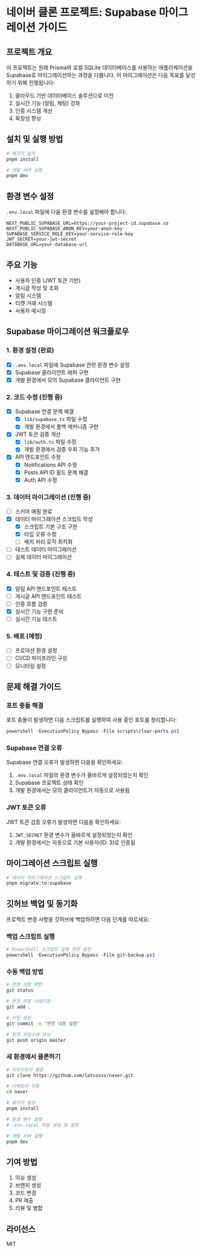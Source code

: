 # 네이버 클론 프로젝트: Supabase 마이그레이션 가이드

## 프로젝트 개요

이 프로젝트는 원래 Prisma와 로컬 SQLite 데이터베이스를 사용하는 애플리케이션을 Supabase로 마이그레이션하는 과정을 다룹니다. 이 마이그레이션은 다음 목표를 달성하기 위해 진행됩니다:

1. 클라우드 기반 데이터베이스 솔루션으로 이전
2. 실시간 기능 (알림, 채팅) 강화
3. 인증 시스템 개선
4. 확장성 향상

## 설치 및 실행 방법

```bash
# 패키지 설치
pnpm install

# 개발 서버 실행
pnpm dev
```

## 환경 변수 설정

`.env.local` 파일에 다음 환경 변수를 설정해야 합니다:

```
NEXT_PUBLIC_SUPABASE_URL=https://your-project-id.supabase.co
NEXT_PUBLIC_SUPABASE_ANON_KEY=your-anon-key
SUPABASE_SERVICE_ROLE_KEY=your-service-role-key
JWT_SECRET=your-jwt-secret
DATABASE_URL=your-database-url
```

## 주요 기능

- 사용자 인증 (JWT 토큰 기반)
- 게시글 작성 및 조회
- 알림 시스템
- 티켓 거래 시스템
- 사용자 메시징

## Supabase 마이그레이션 워크플로우

### 1. 환경 설정 (완료)

- [x] `.env.local` 파일에 Supabase 관련 환경 변수 설정
- [x] Supabase 클라이언트 래퍼 구현
- [x] 개발 환경에서 모의 Supabase 클라이언트 구현

### 2. 코드 수정 (진행 중)

- [x] Supabase 연결 문제 해결
  - [x] `lib/supabase.ts` 파일 수정
  - [x] 개발 환경에서 폴백 메커니즘 구현
  
- [x] JWT 토큰 검증 개선
  - [x] `lib/auth.ts` 파일 수정
  - [x] 개발 환경에서 검증 우회 기능 추가
  
- [x] API 엔드포인트 수정
  - [x] Notifications API 수정
  - [x] Posts API ID 필드 문제 해결
  - [x] Auth API 수정

### 3. 데이터 마이그레이션 (진행 중)

- [ ] 스키마 매핑 완료
- [x] 데이터 마이그레이션 스크립트 작성
  - [x] 스크립트 기본 구조 구현
  - [x] 타입 오류 수정
  - [ ] 배치 처리 로직 최적화
- [ ] 테스트 데이터 마이그레이션
- [ ] 실제 데이터 마이그레이션

### 4. 테스트 및 검증 (진행 중)

- [x] 알림 API 엔드포인트 테스트
- [ ] 게시글 API 엔드포인트 테스트
- [ ] 인증 흐름 검증
- [x] 실시간 기능 구현 준비
- [ ] 실시간 기능 테스트

### 5. 배포 (예정)

- [ ] 프로덕션 환경 설정
- [ ] CI/CD 파이프라인 구성
- [ ] 모니터링 설정

## 문제 해결 가이드

### 포트 충돌 해결

포트 충돌이 발생하면 다음 스크립트를 실행하여 사용 중인 포트를 정리합니다:

```powershell
powershell -ExecutionPolicy Bypass -File scripts\clear-ports.ps1
```

### Supabase 연결 오류

Supabase 연결 오류가 발생하면 다음을 확인하세요:

1. `.env.local` 파일의 환경 변수가 올바르게 설정되었는지 확인
2. Supabase 프로젝트 상태 확인
3. 개발 환경에서는 모의 클라이언트가 자동으로 사용됨

### JWT 토큰 오류

JWT 토큰 검증 오류가 발생하면 다음을 확인하세요:

1. `JWT_SECRET` 환경 변수가 올바르게 설정되었는지 확인
2. 개발 환경에서는 자동으로 기본 사용자(ID: 3)로 인증됨

## 마이그레이션 스크립트 실행

```bash
# 데이터 마이그레이션 스크립트 실행
pnpm migrate:to:supabase
```

## 깃허브 백업 및 동기화

프로젝트 변경 사항을 깃허브에 백업하려면 다음 단계를 따르세요:

### 백업 스크립트 실행

```powershell
# PowerShell 스크립트 실행 권한 설정
powershell -ExecutionPolicy Bypass -File git-backup.ps1
```

### 수동 백업 방법

```bash
# 변경 사항 확인
git status

# 변경 파일 스테이징
git add .

# 커밋 생성
git commit -m "변경 내용 설명"

# 원격 저장소에 푸시
git push origin master
```

### 새 환경에서 클론하기

```bash
# 리포지토리 클론
git clone https://github.com/letsssss/naver.git

# 디렉토리 이동
cd naver

# 패키지 설치
pnpm install

# 환경 변수 설정
# .env.local 파일 생성 및 설정

# 개발 서버 실행
pnpm dev
```

## 기여 방법

1. 이슈 생성
2. 브랜치 생성
3. 코드 변경
4. PR 제출
5. 리뷰 및 병합

## 라이선스

MIT 
